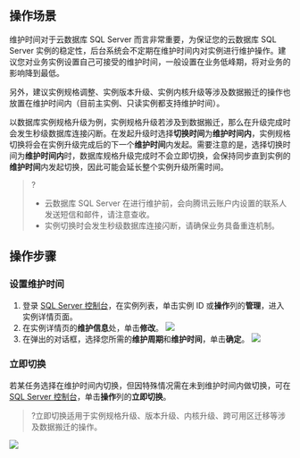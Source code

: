 
## 操作场景
维护时间对于云数据库 SQL Server 而言非常重要，为保证您的云数据库 SQL Server 实例的稳定性，后台系统会不定期在维护时间内对实例进行维护操作。建议您对业务实例设置自己可接受的维护时间，一般设置在业务低峰期，将对业务的影响降到最低。

另外，建议实例规格调整、实例版本升级、实例内核升级等涉及数据搬迁的操作也放置在维护时间内（目前主实例、只读实例都支持维护时间）。

以数据库实例规格升级为例，实例规格升级若涉及到数据搬迁，那么在升级完成时会发生秒级数据库连接闪断。在发起升级时选择**切换时间**为**维护时间内**，实例规格切换将会在实例升级完成后的下一个**维护时间**内发起。需要注意的是，选择切换时间为**维护时间内**时，数据库规格升级完成时不会立即切换，会保持同步直到实例的**维护时间**内发起切换，因此可能会延长整个实例升级所需时间。

>?
>- 云数据库 SQL Server 在进行维护前，会向腾讯云账户内设置的联系人发送短信和邮件，请注意查收。
>- 实例切换时会发生秒级数据库连接闪断，请确保业务具备重连机制。

## 操作步骤
### 设置维护时间
1. 登录 [SQL Server 控制台](https://console.cloud.tencent.com/sqlserver)，在实例列表，单击实例 ID 或**操作**列的**管理**，进入实例详情页面。
2. 在实例详情页的**维护信息**处，单击**修改**。
![](https://main.qcloudimg.com/raw/9d15f39a6731cf2a1c14ed516a251d0a.png)
3. 在弹出的对话框，选择您所需的**维护周期**和**维护时间**，单击**确定**。
![](https://main.qcloudimg.com/raw/206291581db3ce70611f711f8d1ae4dd.png)

### 立即切换
若某任务选择在维护时间内切换，但因特殊情况需在未到维护时间内做切换，可在 [SQL Server 控制台](https://console.cloud.tencent.com/sqlserver)，单击**操作**列的**立即切换**。
>?立即切换适用于实例规格升级、版本升级、内核升级、跨可用区迁移等涉及数据搬迁的操作。
>
![](https://qcloudimg.tencent-cloud.cn/raw/669ec8926432e9b532d98a85ddcfd0ca.png)
